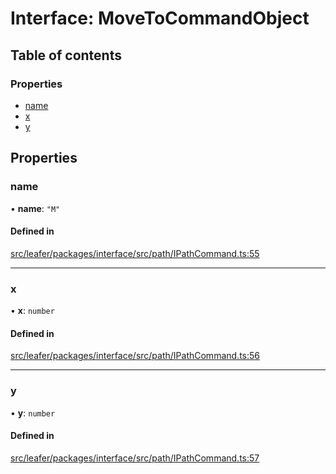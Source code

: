 # Interface: MoveToCommandObject

## Table of contents

### Properties

- [name](MoveToCommandObject.md#name)
- [x](MoveToCommandObject.md#x)
- [y](MoveToCommandObject.md#y)

## Properties

### name

• **name**: ``"M"``

#### Defined in

[src/leafer/packages/interface/src/path/IPathCommand.ts:55](https://github.com/leaferjs/leafer/blob/e3d29379fa30ec6414b4ee45872fc9fd9c3f2178/packages/interface/src/path/IPathCommand.ts#L55)

___

### x

• **x**: `number`

#### Defined in

[src/leafer/packages/interface/src/path/IPathCommand.ts:56](https://github.com/leaferjs/leafer/blob/e3d29379fa30ec6414b4ee45872fc9fd9c3f2178/packages/interface/src/path/IPathCommand.ts#L56)

___

### y

• **y**: `number`

#### Defined in

[src/leafer/packages/interface/src/path/IPathCommand.ts:57](https://github.com/leaferjs/leafer/blob/e3d29379fa30ec6414b4ee45872fc9fd9c3f2178/packages/interface/src/path/IPathCommand.ts#L57)
